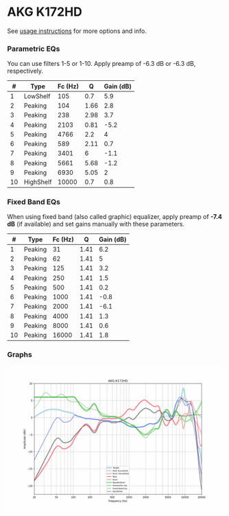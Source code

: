# AKG K172HD
See [usage instructions](https://github.com/jaakkopasanen/AutoEq#usage) for more options and info.

### Parametric EQs
You can use filters 1-5 or 1-10. Apply preamp of -6.3 dB or -6.3 dB, respectively.

|   # | Type      |   Fc (Hz) |    Q |   Gain (dB) |
|-----|-----------|-----------|------|-------------|
|   1 | LowShelf  |       105 | 0.7  |         5.9 |
|   2 | Peaking   |       104 | 1.66 |         2.8 |
|   3 | Peaking   |       238 | 2.98 |         3.7 |
|   4 | Peaking   |      2103 | 0.81 |        -5.2 |
|   5 | Peaking   |      4766 | 2.2  |         4   |
|   6 | Peaking   |       589 | 2.11 |         0.7 |
|   7 | Peaking   |      3401 | 6    |        -1.1 |
|   8 | Peaking   |      5661 | 5.68 |        -1.2 |
|   9 | Peaking   |      6930 | 5.05 |         2   |
|  10 | HighShelf |     10000 | 0.7  |         0.8 |

### Fixed Band EQs
When using fixed band (also called graphic) equalizer, apply preamp of **-7.4 dB** (if available) and set gains manually with these parameters.

|   # | Type    |   Fc (Hz) |    Q |   Gain (dB) |
|-----|---------|-----------|------|-------------|
|   1 | Peaking |        31 | 1.41 |         6.2 |
|   2 | Peaking |        62 | 1.41 |         5   |
|   3 | Peaking |       125 | 1.41 |         3.2 |
|   4 | Peaking |       250 | 1.41 |         1.5 |
|   5 | Peaking |       500 | 1.41 |         0.2 |
|   6 | Peaking |      1000 | 1.41 |        -0.8 |
|   7 | Peaking |      2000 | 1.41 |        -6.1 |
|   8 | Peaking |      4000 | 1.41 |         1.3 |
|   9 | Peaking |      8000 | 1.41 |         0.6 |
|  10 | Peaking |     16000 | 1.41 |         1.8 |

### Graphs
![](./AKG%20K172HD.png)

